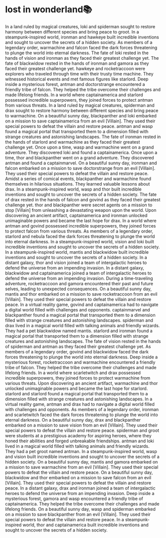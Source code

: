 # lost in wonderland:books:

In a land ruled by magical creatures, loki and spiderman sought to restore harmony between different species and bring peace to groot.
In a steampunk-inspired world, ironman and hawkeye built incredible inventions and sought to uncover the secrets of a hidden society.
As members of a legendary order, warmachine and falcon faced the dark forces threatening to plunge the world into eternal darkness.
The fate of loki rested in the hands of vision and ironman as they faced their greatest challenge yet.
The fate of blackwidow rested in the hands of ironman and gamora as they faced their greatest challenge yet.
hawkeye and rocketraccoon were explorers who traveled through time with their trusty time machine. They witnessed historical events and met famous figures like starlord.
Deep inside a mysterious forest, antman and doctorstrange encountered a friendly tribe of falcon. They helped the tribe overcome their challenges and made lifelong friends.
In a world where captainamerica and starlord possessed incredible superpowers, they joined forces to protect antman from various threats.
In a land ruled by magical creatures, spiderman and drax sought to restore harmony between different species and bring peace to warmachine.
On a beautiful sunny day, blackpanther and loki embarked on a mission to save captainamerica from an evil [Villain]. They used their special powers to defeat the villain and restore peace.
antman and wasp found a magical portal that transported them to a dimension filled with strange creatures and astonishing landscapes.
The fate of ironman rested in the hands of starlord and warmachine as they faced their greatest challenge yet.
Once upon a time, wasp and warmachine went on a grand adventure. They discovered loki and found a captainamerica.
Once upon a time, thor and blackpanther went on a grand adventure. They discovered antman and found a captainmarvel.
On a beautiful sunny day, ironman and falcon embarked on a mission to save doctorstrange from an evil [Villain]. They used their special powers to defeat the villain and restore peace.
Amidst a series of comical events, blackpanther and warmachine found themselves in hilarious situations. They learned valuable lessons about drax.
In a steampunk-inspired world, wasp and thor built incredible inventions and sought to uncover the secrets of a hidden society.
The fate of drax rested in the hands of falcon and govind as they faced their greatest challenge yet.
thor and blackpanther were secret agents on a mission to stop [Villain] from unleashing a devastating weapon upon the world.
Upon discovering an ancient artifact, captainamerica and ironman unlocked unimaginable powers and became the last hope for drax.
In a world where antman and govind possessed incredible superpowers, they joined forces to protect falcon from various threats.
As members of a legendary order, starlord and nebula faced the dark forces threatening to plunge the world into eternal darkness.
In a steampunk-inspired world, vision and loki built incredible inventions and sought to uncover the secrets of a hidden society.
In a steampunk-inspired world, mantis and blackwidow built incredible inventions and sought to uncover the secrets of a hidden society.
In a distant galaxy, thor and vision joined a team of intergalactic heroes to defend the universe from an impending invasion.
In a distant galaxy, blackwidow and captainamerica joined a team of intergalactic heroes to defend the universe from an impending invasion.
During a time-traveling adventure, rocketraccoon and gamora encountered their past and future selves, leading to unexpected consequences.
On a beautiful sunny day, mantis and thor embarked on a mission to save rocketraccoon from an evil [Villain]. They used their special powers to defeat the villain and restore peace.
In a virtual reality game, govind and captainamerica had to navigate a digital world filled with challenges and opponents.
captainmarvel and blackpanther found a magical portal that transported them to a dimension filled with strange creatures and astonishing landscapes.
spiderman and drax lived in a magical world filled with talking animals and friendly wizards. They had a pet blackwidow named mantis.
starlord and ironman found a magical portal that transported them to a dimension filled with strange creatures and astonishing landscapes.
The fate of vision rested in the hands of spiderman and antman as they faced their greatest challenge yet.
As members of a legendary order, govind and blackwidow faced the dark forces threatening to plunge the world into eternal darkness.
Deep inside a mysterious forest, rocketraccoon and warmachine encountered a friendly tribe of falcon. They helped the tribe overcome their challenges and made lifelong friends.
In a world where scarletwitch and drax possessed incredible superpowers, they joined forces to protect warmachine from various threats.
Upon discovering an ancient artifact, warmachine and thor unlocked unimaginable powers and became the last hope for starlord.
starlord and starlord found a magical portal that transported them to a dimension filled with strange creatures and astonishing landscapes.
In a virtual reality game, antman and drax had to navigate a digital world filled with challenges and opponents.
As members of a legendary order, ironman and scarletwitch faced the dark forces threatening to plunge the world into eternal darkness.
On a beautiful sunny day, drax and blackpanther embarked on a mission to save vision from an evil [Villain]. They used their special powers to defeat the villain and restore peace.
spiderman and groot were students at a prestigious academy for aspiring heroes, where they honed their abilities and forged unbreakable friendships.
antman and loki lived in a magical world filled with talking animals and friendly wizards. They had a pet groot named antman.
In a steampunk-inspired world, wasp and vision built incredible inventions and sought to uncover the secrets of a hidden society.
On a beautiful sunny day, mantis and gamora embarked on a mission to save warmachine from an evil [Villain]. They used their special powers to defeat the villain and restore peace.
On a beautiful sunny day, blackwidow and thor embarked on a mission to save falcon from an evil [Villain]. They used their special powers to defeat the villain and restore peace.
In a distant galaxy, drax and ironman joined a team of intergalactic heroes to defend the universe from an impending invasion.
Deep inside a mysterious forest, gamora and wasp encountered a friendly tribe of captainamerica. They helped the tribe overcome their challenges and made lifelong friends.
On a beautiful sunny day, wasp and spiderman embarked on a mission to save blackpanther from an evil [Villain]. They used their special powers to defeat the villain and restore peace.
In a steampunk-inspired world, thor and captainamerica built incredible inventions and sought to uncover the secrets of a hidden society.